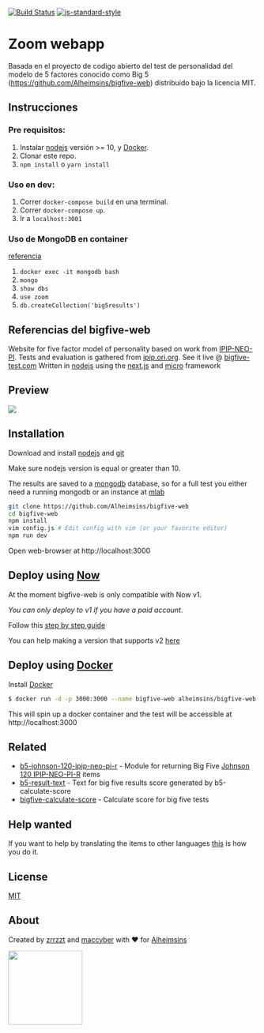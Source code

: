 [![Build Status](https://travis-ci.org/Alheimsins/bigfive-web.svg?branch=master)](https://travis-ci.org/Alheimsins/bigfive-web)
[![js-standard-style](https://img.shields.io/badge/code%20style-standard-brightgreen.svg?style=flat)](https://github.com/feross/standard)

# Zoom webapp
Basada en el proyecto de codigo abierto del test de personalidad del modelo de 5 factores conocido como Big 5 (https://github.com/Alheimsins/bigfive-web) distribuido bajo la licencia MIT.


## Instrucciones
### Pre requisitos:
1. Instalar [nodejs](https://nodejs.org) versión >= 10, y [Docker](https://www.docker.com/).
2. Clonar este repo.
3. `npm install` o `yarn install`
### Uso en dev:
1. Correr `docker-compose build` en una terminal.
2. Correr `docker-compose up`.
3. Ir a `localhost:3001`

### Uso de MongoDB en container
[referencia](https://www.thepolyglotdeveloper.com/2019/01/getting-started-mongodb-docker-container-deployment/)
1. `docker exec -it mongodb bash`
2. `mongo`
3. `show dbs`
4. `use zoom`
5. `db.createCollection('big5results')`

## Referencias del bigfive-web

Website for five factor model of personality based on work from [IPIP-NEO-PI](https://github.com/kholia/IPIP-NEO-PI).
Tests and evaluation is gathered from [ipip.ori.org](http://ipip.ori.org).
See it live @ [bigfive-test.com](https://bigfive-test.com)
Written in [nodejs](https://nodejs.org) using the [next.js](https://github.com/zeit/next.js) and [micro](https://github.com/zeit/micro) framework

## Preview

![](https://media.giphy.com/media/k83RlkC1s3bhdBJ8Yb/giphy.gif)

## Installation

Download and install [nodejs](https://nodejs.org) and [git](https://git-scm.com/downloads)

Make sure nodejs version is equal or greater than 10.

The results are saved to a [mongodb](https://www.mongodb.com/) database, so for a full test you either need a running mongodb or an instance at [mlab](https://mlab.com/)

```sh
git clone https://github.com/Alheimsins/bigfive-web
cd bigfive-web
npm install
vim config.js # Edit config with vim (or your favorite editor)
npm run dev
```
Open web-browser at http://localhost:3000

## Deploy using [Now](https://zeit.co/now)

At the moment bigfive-web is only compatible with Now v1.

*You can only deploy to v1 if you have a paid account*.

Follow this [step by step guide](docs/now.md)

You can help making a version that supports v2 [here](https://github.com/Alheimsins/bigfive-web-serverless-hooks)

## Deploy using [Docker](https://www.docker.com/)

Install [Docker](https://www.docker.com/)

```sh
$ docker run -d -p 3000:3000 --name bigfive-web alheimsins/bigfive-web
```

This will spin up a docker container and the test will be accessible at http://localhost:3000

## Related

- [b5-johnson-120-ipip-neo-pi-r](https://github.com/Alheimsins/b5-johnson-120-ipip-neo-pi-r) - Module for returning Big Five [Johnson 120 IPIP-NEO-PI-R](http://ipip.ori.org/30FacetNEO-PI-RItems.htm) items
- [b5-result-text](https://github.com/Alheimsins/b5-result-text) - Text for big five results score generated by b5-calculate-score
- [bigfive-calculate-score](https://github.com/Alheimsins/bigfive-calculate-score) - Calculate score for big five tests

## Help wanted

If you want to help by translating the items to other languages [this](https://github.com/Alheimsins/b5-johnson-120-ipip-neo-pi-r/blob/master/README.md#help-wanted) is how you do it.

## License

[MIT](LICENSE)

## About

Created by [zrrzzt](https://github.com/zrrrzzt) and [maccyber](https://github.com/maccyber) with ❤ for [Alheimsins](https://alheimsins.net)

<img src="https://image.ibb.co/dPH08G/logo_black.png" height="150px" width="150px" />
